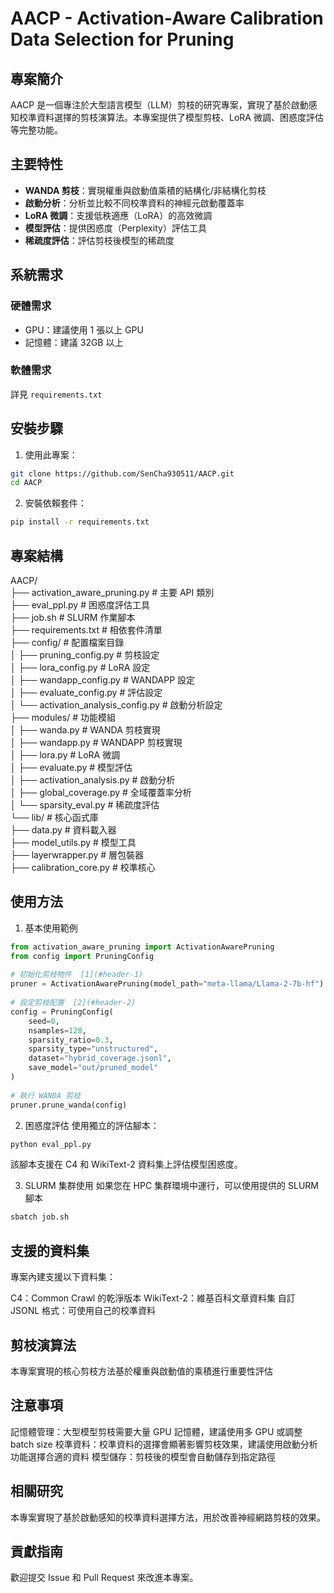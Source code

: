 # AACP - Activation-Aware Calibration Data Selection for Pruning  
  
## 專案簡介  
  
AACP 是一個專注於大型語言模型（LLM）剪枝的研究專案，實現了基於啟動感知校準資料選擇的剪枝演算法。本專案提供了模型剪枝、LoRA 微調、困惑度評估等完整功能。  
  
## 主要特性  
  
- **WANDA 剪枝**：實現權重與啟動值乘積的結構化/非結構化剪枝  
- **啟動分析**：分析並比較不同校準資料的神經元啟動覆蓋率  
- **LoRA 微調**：支援低秩適應（LoRA）的高效微調  
- **模型評估**：提供困惑度（Perplexity）評估工具  
- **稀疏度評估**：評估剪枝後模型的稀疏度  
  
## 系統需求  
  
### 硬體需求  
- GPU：建議使用 1 張以上 GPU  
- 記憶體：建議 32GB 以上  
  
### 軟體需求  
詳見 `requirements.txt`
  
## 安裝步驟  
  
1. 使用此專案：  
```bash  
git clone https://github.com/SenCha930511/AACP.git  
cd AACP
```

2. 安裝依賴套件：
```bash
pip install -r requirements.txt
```
## 專案結構

AACP/  
├── activation_aware_pruning.py  # 主要 API 類別  
├── eval_ppl.py                  # 困惑度評估工具  
├── job.sh                       # SLURM 作業腳本  
├── requirements.txt             # 相依套件清單  
├── config/                      # 配置檔案目錄  
│   ├── pruning_config.py       # 剪枝設定  
│   ├── lora_config.py          # LoRA 設定   
│   ├── wandapp_config.py       # WANDAPP 設定   
│   ├── evaluate_config.py      # 評估設定  
│   └── activation_analysis_config.py  # 啟動分析設定  
├── modules/                     # 功能模組  
│   ├── wanda.py                # WANDA 剪枝實現  
│   ├── wandapp.py              # WANDAPP 剪枝實現  
│   ├── lora.py                 # LoRA 微調  
│   ├── evaluate.py             # 模型評估  
│   ├── activation_analysis.py  # 啟動分析  
│   ├── global_coverage.py      # 全域覆蓋率分析  
│   └── sparsity_eval.py        # 稀疏度評估  
└── lib/                         # 核心函式庫  
    ├── data.py                 # 資料載入器  
    ├── model_utils.py          # 模型工具  
    ├── layerwrapper.py         # 層包裝器  
    ├── calibration_core.py     # 校準核心

## 使用方法
1. 基本使用範例
```python
from activation_aware_pruning import ActivationAwarePruning  
from config import PruningConfig  
  
# 初始化剪枝物件  [1](#header-1)
pruner = ActivationAwarePruning(model_path="meta-llama/Llama-2-7b-hf")  
  
# 設定剪枝配置  [2](#header-2)
config = PruningConfig(  
    seed=0,  
    nsamples=128,  
    sparsity_ratio=0.3,  
    sparsity_type="unstructured",  
    dataset="hybrid_coverage.jsonl",  
    save_model="out/pruned_model"  
)  
  
# 執行 WANDA 剪枝  
pruner.prune_wanda(config)
```
2. 困惑度評估
使用獨立的評估腳本：
```python
python eval_ppl.py
```
該腳本支援在 C4 和 WikiText-2 資料集上評估模型困惑度。

3. SLURM 集群使用
如果您在 HPC 集群環境中運行，可以使用提供的 SLURM 腳本
```bash
sbatch job.sh
```
## 支援的資料集
專案內建支援以下資料集：

C4：Common Crawl 的乾淨版本
WikiText-2：維基百科文章資料集
自訂 JSONL 格式：可使用自己的校準資料

## 剪枝演算法
本專案實現的核心剪枝方法基於權重與啟動值的乘積進行重要性評估

## 注意事項
記憶體管理：大型模型剪枝需要大量 GPU 記憶體，建議使用多 GPU 或調整 batch size
校準資料：校準資料的選擇會顯著影響剪枝效果，建議使用啟動分析功能選擇合適的資料
模型儲存：剪枝後的模型會自動儲存到指定路徑

## 相關研究
本專案實現了基於啟動感知的校準資料選擇方法，用於改善神經網路剪枝的效果。

## 貢獻指南
歡迎提交 Issue 和 Pull Request 來改進本專案。
